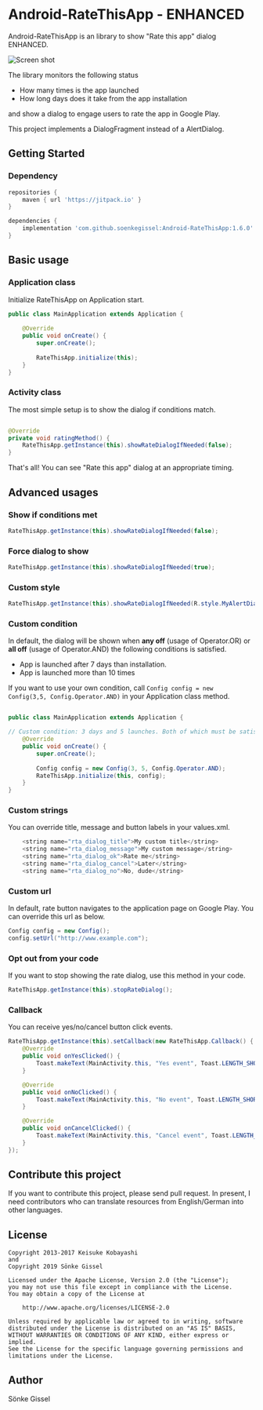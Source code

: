 Android-RateThisApp - ENHANCED
===================

Android-RateThisApp is an library to show "Rate this app" dialog ENHANCED.

![Screen shot](https://raw.github.com/kobakei/Android-RateThisApp/master/screenshot_resized.png)

The library monitors the following status

* How many times is the app launched
* How long days does it take from the app installation

and show a dialog to engage users to rate the app in Google Play.

This project implements a DialogFragment instead of a AlertDialog.

## Getting Started

### Dependency

```groovy
repositories {
    maven { url 'https://jitpack.io' }
}
```

```groovy
dependencies {
    implementation 'com.github.soenkegissel:Android-RateThisApp:1.6.0'
}
```

## Basic usage

### Application class

Initialize RateThisApp on Application start. 
```java
public class MainApplication extends Application {
    
    @Override
    public void onCreate() {
        super.onCreate();
        
        RateThisApp.initialize(this);
    }
}
```

### Activity class

The most simple setup is to show the dialog if conditions match.

```java

@Override
private void ratingMethod() {
    RateThisApp.getInstance(this).showRateDialogIfNeeded(false);
}
```

That's all! You can see "Rate this app" dialog at an appropriate timing.

## Advanced usages

### Show if conditions met
```java
RateThisApp.getInstance(this).showRateDialogIfNeeded(false);
```

### Force dialog to show
```java
RateThisApp.getInstance(this).showRateDialogIfNeeded(true);
```

### Custom style
```java
RateThisApp.getInstance(this).showRateDialogIfNeeded(R.style.MyAlertDialogStyle2, false);
```

### Custom condition

In default, the dialog will be shown when **any off** (usage of Operator.OR) or **all off** (usage of Operator.AND) the following conditions is satisfied.

* App is launched after 7 days than installation.
* App is launched more than 10 times

If you want to use your own condition, call `Config config = new Config(3,5, Config.Operator.AND)` 
in your Application class method.

```java

public class MainApplication extends Application {

// Custom condition: 3 days and 5 launches. Both of which must be satisfied.
    @Override
    public void onCreate() {
        super.onCreate();
        
        Config config = new Config(3, 5, Config.Operator.AND);
        RateThisApp.initialize(this, config);
    }
}
```

### Custom strings

You can override title, message and button labels in your values.xml.

```java
    <string name="rta_dialog_title">My custom title</string>
    <string name="rta_dialog_message">My custom message</string>
    <string name="rta_dialog_ok">Rate me</string>
    <string name="rta_dialog_cancel">Later</string>
    <string name="rta_dialog_no">No, dude</string>
```

### Custom url

In default, rate button navigates to the application page on Google Play. You can override this url as below.

```java
Config config = new Config();
config.setUrl("http://www.example.com");
```

### Opt out from your code

If you want to stop showing the rate dialog, use this method in your code.

```java
RateThisApp.getInstance(this).stopRateDialog();
```

### Callback

You can receive yes/no/cancel button click events.

```java
RateThisApp.getInstance(this).setCallback(new RateThisApp.Callback() {
    @Override
    public void onYesClicked() {
        Toast.makeText(MainActivity.this, "Yes event", Toast.LENGTH_SHORT).show();
    }

    @Override
    public void onNoClicked() {
        Toast.makeText(MainActivity.this, "No event", Toast.LENGTH_SHORT).show();
    }

    @Override
    public void onCancelClicked() {
        Toast.makeText(MainActivity.this, "Cancel event", Toast.LENGTH_SHORT).show();
    }
});
```

## Contribute this project

If you want to contribute this project, please send pull request.
In present, I need contributors who can translate resources from English/German into other languages.

## License

```
Copyright 2013-2017 Keisuke Kobayashi
and
Copyright 2019 Sönke Gissel

Licensed under the Apache License, Version 2.0 (the "License");
you may not use this file except in compliance with the License.
You may obtain a copy of the License at

    http://www.apache.org/licenses/LICENSE-2.0

Unless required by applicable law or agreed to in writing, software
distributed under the License is distributed on an "AS IS" BASIS,
WITHOUT WARRANTIES OR CONDITIONS OF ANY KIND, either express or implied.
See the License for the specific language governing permissions and
limitations under the License.
```

## Author

Sönke Gissel
